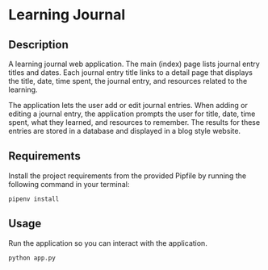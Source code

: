 # Learning Journal
## Description
A learning journal web application. The main (index) page lists journal entry titles and dates. Each journal entry title links to a detail page that displays the title, date, time spent, the journal entry, and resources related to the learning.

The application lets the user add or edit journal entries. When adding or editing a journal entry, the application prompts the user for title, date, time spent, what they learned, and resources to remember. The results for these entries are stored in a database and displayed in a blog style website. 

## Requirements
Install the project requirements from the provided Pipfile by running the following command in your terminal:
```
pipenv install
```

## Usage
Run the application so you can interact with the application.
```
python app.py
```
